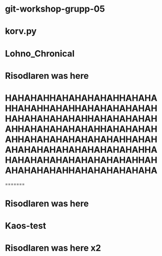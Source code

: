 # git-workshop-grupp-05
# korv.py
# Lohno_Chronical

# Risodlaren was here
# HAHAHAHHAHAHAHAHAHHAHAHAHHAHAHHAHAHHAHAHAHAHAHAHHAHAHAHAHAHAHHAHAHAHAHAHAHHAHAHAHAHAHAHHAHAHAHAHAHHAHAHAHAHAHAHAHAHHAHAHAHAHAHAHAHAHAHAHAHAHAHHAHAHAHAHAHAHAHAHAHAHAHHAHAHAHAHAHAHHAHAHAHAHAHAHA
=======

# Risodlaren was here

# Kaos-test

# Risodlaren was here x2
